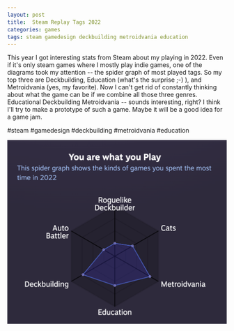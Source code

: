```yaml
---
layout: post
title:  Steam Replay Tags 2022
categories: games
tags: steam gamedesign deckbuilding metroidvania education
---
```


This year I got interesting stats from Steam about my playing in 2022. Even if it's only steam games where I mostly play indie games, one of the diagrams took my attention -- the spider graph of most played tags. So my top three are Deckbuilding, Education (what's the surprise ;-) ), and Metroidvania (yes, my favorite). Now I can't get rid of constantly thinking about what the game can be if we combine all those three genres.
Educational Deckbuilding Metroidvania -- sounds interesting, right? I think I'll try to make a prototype of such a game. Maybe it will be a good idea for a game jam.

#steam #gamedesign #deckbuilding #metroidvania #education

![Spider graph of most played tags](/assets/images/steam_replay_bryukh.png)
